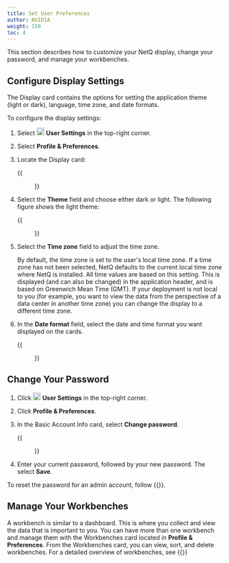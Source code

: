 ```yaml
---
title: Set User Preferences
author: NVIDIA
weight: 150
toc: 4
---
```

This section describes how to customize your NetQ display, change your password, and manage your workbenches.

## Configure Display Settings

The Display card contains the options for setting the application theme (light or dark), language, time zone, and date formats.

To configure the display settings:

1. Select <img src="https://icons.cumulusnetworks.com/17-Users/19-Natural-Close%20Up-Single%20User-Man/single-man-circle.svg" height="18" width="18"/> **User Settings** in the top-right corner.
2. Select **Profile & Preferences**.
3. Locate the Display card:

    {{<figure src="/images/netq/display-card-460.png" alt="display card with fields specifying theme, language, time zone, and date format." width="200">}}

4. Select the **Theme** field and choose either dark or light. The following figure shows the light theme:

    {{<figure src="/images/netq/light-theme-460.png" alt="NetQ workbench displayed in light theme" height="275" width="1000">}}

5. Select the **Time zone** field to adjust the time zone.
    
    By default, the time zone is set to the user's local time zone. If a time zone has not been selected, NetQ defaults to the current local time zone where NetQ is installed. All time values are based on this setting. This is displayed (and can also be changed) in the application header, and is based on Greenwich Mean Time (GMT).  If your deployment is not local to you (for example, you want to view the data from the perspective of a data center in another time zone) you can change the display to a different time zone.

6. In the **Date format** field, select the date and time format you want displayed on the cards.  

    {{<figure src="/images/netq/date-format-field.png" alt="" width="200">}}

## Change Your Password

1. Click <img src="https://icons.cumulusnetworks.com/17-Users/19-Natural-Close%20Up-Single%20User-Man/single-man-circle.svg" height="18" width="18"/> **User Settings** in the top-right corner.
2. Click **Profile & Preferences**.
3. In the Basic Account Info card, select **Change password**.

    {{<figure src="/images/netq/basic-reset-password.png" alt="" width="200">}}

4. Enter your current password, followed by your new password. The select **Save**.

To reset the password for an admin account, follow {{<link title="Add and Manage Accounts#Reset an Admin Password" text="these instructions">}}.

## Manage Your Workbenches

A workbench is similar to a dashboard. This is where you collect and view the data that is important to you. You can have more than one workbench and manage them with the Workbenches card located in **Profile & Preferences**. From the Workbenches card, you can view, sort, and delete workbenches. For a detailed overview of workbenches, see {{<link title="Focus Your Monitoring Using Workbenches" text="Focus Your Monitoring Using Workbenches.">}}